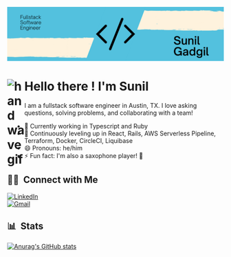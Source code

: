 ![Banner](public/Banner.png)

# <img alt="handwavegif" src="https://user-images.githubusercontent.com/39513876/112366216-8cfe7400-8cfe-11eb-8116-7d3dbae20e97.gif" width='40' align="left"/> Hello there ! I'm Sunil

I am a fullstack software engineer in Austin, TX. I love asking questions, solving problems, and collaborating with a team!
- 🔭  Currently working in Typescript and Ruby
- 🌱  Continuously leveling up in React, Rails, AWS Serverless Pipeline, Terraform, Docker, CircleCI, Liquibase
- 😄  Pronouns: he/him
- ⚡ Fun fact: I'm also a saxophone player! 🎷


##  🤝🏻 &nbsp;Connect with Me

<a href="https://www.linkedin.com/in/sunil-gadgil/"><img alt="LinkedIn" src="https://img.shields.io/badge/-Sunil%20Gadgil-0077B5?style=for-the-badge&logo=Linkedin&logoColor=white"/></a>
<br>
<a href="mailto:sunilrgadgil@gmail.com"><img alt="Gmail" src="https://img.shields.io/badge/-sunilrgadgil@gmail.com-D14836?style=for-the-badge&logo=Gmail&logoColor=white"/></a>


## 📊 &nbsp;Stats

[![Anurag's GitHub stats](https://github-readme-stats.vercel.app/api?username=itsme-sunil)](https://github.com/anuraghazra/github-readme-stats)
